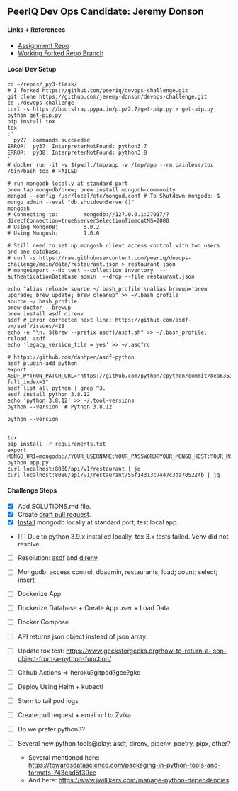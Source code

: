 ## PeerIQ Dev Ops Candidate: Jeremy Donson

#### Links + References
- [Assignment Repo](https://github.com/peeriq/devops-challenge)
- [Working Forked Repo Branch](https://github.com/jeremy-donson/devops-challenge/tree/jeremy-donson-peeriq-devops-challenge)

#### Local Dev Setup

```
cd ~/repos/_py3-flask/
# I forked https://github.com/peeriq/devops-challenge.git
git clone https://github.com/jeremy-donson/devops-challenge.git  
cd ./devops-challenge
curl -s https://bootstrap.pypa.io/pip/2.7/get-pip.py > get-pip.py; python get-pip.py
pip install tox
tox 
:'
  py27: commands succeeded
ERROR:  py37: InterpreterNotFound: python3.7
ERROR:  py38: InterpreterNotFound: python3.8
'
# docker run -it -v $(pwd):/tmp/app -w /tmp/app --rm painless/tox /bin/bash tox # FAILED

# run mongodb locally at standard port
brew tap mongodb/brew; brew install mongodb-community
mongod --config /usr/local/etc/mongod.conf # To Shutdown mongodb: $ mongo admin --eval "db.shutdownServer()"
mongosh 
# Connecting to:		mongodb://127.0.0.1:27017/?directConnection=true&serverSelectionTimeoutMS=2000
# Using MongoDB:		5.0.2
# Using Mongosh:		1.0.6

# Still need to set up mongosh client access control with two users and one database.
# curl -s https://raw.githubusercontent.com/peeriq/devops-challenge/main/data/restaurant.json > restaurant.json
# mongoimport --db test --collection inventory  --authenticationDatabase admin  --drop --file restaurant.json

echo "alias reload='source ~/.bash_profile'\nalias brewup='brew upgrade; brew update; brew cleanup" >> ~/.bash_profile
source ~/.bash_profile
brew doctor ; brewup
brew install asdf direnv
asdf # Error corrected next line: https://github.com/asdf-vm/asdf/issues/428
echo -e "\n. $(brew --prefix asdf)/asdf.sh" >> ~/.bash_profile; reload; asdf
echo 'legacy_version_file = yes' >> ~/.asdfrc

# https://github.com/danhper/asdf-python
asdf plugin-add python
export ASDF_PYTHON_PATCH_URL="https://github.com/python/cpython/commit/8ea6353.patch?full_index=1"
asdf list all python | grep ^3.
asdf install python 3.8.12
echo 'python 3.8.12' >> ~/.tool-versions
python --version  # Python 3.8.12

python --version


tox
pip install -r requirements.txt
export MONGO_URI=mongodb://YOUR_USERNAME:YOUR_PASSWORD@YOUR_MONGO_HOST:YOUR_MONGO_PORT/YOUR_MONGO_DB_NAME
python app.py
curl localhost:8080/api/v1/restaurant | jq
curl localhost:8080/api/v1/restaurant/55f14313c7447c3da705224b | jq

```

#### Challenge Steps
- [x] Add SOLUTIONS.md file.
- [x] Create [draft pull request](https://github.com/jeremy-donson/devops-challenge/tree/jeremy-donson-peeriq-devops-challenge).
- [x] [Install](https://github.com/mongodb/homebrew-brew) mongodb locally at standard port; test local app.
- [!!] Due to python 3.9.x installed locally, tox 3.x tests failed.  Venv did not resolve.
- [ ] Resolution: [asdf]() and [direnv](https://direnv.net/)
- [ ] Mongodb: access control, dbadmin, restaurants; load; count; select; insert
- [ ] Dockerize App
- [ ] Dockerize Database + Create App user + Load Data
- [ ] Docker Compose
- [ ] API returns json object instead of json array.
- [ ] Update tox test: https://www.geeksforgeeks.org/how-to-return-a-json-object-from-a-python-function/
- [ ] Github Actions => heroku?gitpod?gce?gke
- [ ] Deploy Using Helm + kubectl
- [ ] Stern to tail pod logs

- [ ] Create pull request + email url to Zvika.
- [ ] Do we prefer python3?
- [ ] Several new python tools@play: asdf, direnv, pipenv, poetry, pipx, other?
  - Several mentioned here: https://towardsdatascience.com/packaging-in-python-tools-and-formats-743ead5f39ee
  - And here: https://www.jwillikers.com/manage-python-dependencies

